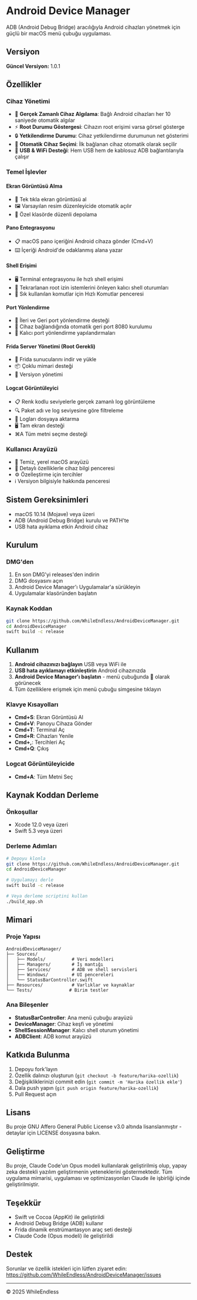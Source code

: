 # Android Device Manager

ADB (Android Debug Bridge) aracılığıyla Android cihazları yönetmek için güçlü bir macOS menü çubuğu uygulaması.

## Versiyon
**Güncel Versiyon:** 1.0.1

## Özellikler

### Cihaz Yönetimi
- 📱 **Gerçek Zamanlı Cihaz Algılama**: Bağlı Android cihazları her 10 saniyede otomatik algılar
- ⚡ **Root Durumu Göstergesi**: Cihazın root erişimi varsa görsel gösterge
- 🔒 **Yetkilendirme Durumu**: Cihaz yetkilendirme durumunun net gösterimi
- 🔄 **Otomatik Cihaz Seçimi**: İlk bağlanan cihaz otomatik olarak seçilir
- 📡 **USB & WiFi Desteği**: Hem USB hem de kablosuz ADB bağlantılarıyla çalışır

### Temel İşlevler

#### Ekran Görüntüsü Alma
- 📸 Tek tıkla ekran görüntüsü al
- 🖼️ Varsayılan resim düzenleyicide otomatik açılır
- 📁 Özel klasörde düzenli depolama

#### Pano Entegrasyonu
- 📋 macOS pano içeriğini Android cihaza gönder (Cmd+V)
- ⌨️ İçeriği Android'de odaklanmış alana yazar

#### Shell Erişimi
- 🖥️ Terminal entegrasyonu ile hızlı shell erişimi
- 🚀 Tekrarlanan root izin istemlerini önleyen kalıcı shell oturumları
- 📝 Sık kullanılan komutlar için Hızlı Komutlar penceresi

#### Port Yönlendirme
- 🔀 İleri ve Geri port yönlendirme desteği
- 🔄 Cihaz bağlandığında otomatik geri port 8080 kurulumu
- 💾 Kalıcı port yönlendirme yapılandırmaları

#### Frida Server Yönetimi (Root Gerekli)
- 🔧 Frida sunucularını indir ve yükle
- 📦 Çoklu mimari desteği
- 🔄 Versiyon yönetimi

#### Logcat Görüntüleyici
- 📋 Renk kodlu seviyelerle gerçek zamanlı log görüntüleme
- 🔍 Paket adı ve log seviyesine göre filtreleme
- 💾 Logları dosyaya aktarma
- 🖥️ Tam ekran desteği
- ⌘A Tüm metni seçme desteği

### Kullanıcı Arayüzü
- 🎨 Temiz, yerel macOS arayüzü
- 📱 Detaylı özelliklerle cihaz bilgi penceresi
- ⚙️ Özelleştirme için tercihler
- ℹ️ Versiyon bilgisiyle hakkında penceresi

## Sistem Gereksinimleri
- macOS 10.14 (Mojave) veya üzeri
- ADB (Android Debug Bridge) kurulu ve PATH'te
- USB hata ayıklama etkin Android cihaz

## Kurulum

### DMG'den
1. En son DMG'yi releases'den indirin
2. DMG dosyasını açın
3. Android Device Manager'ı Uygulamalar'a sürükleyin
4. Uygulamalar klasöründen başlatın

### Kaynak Koddan
```bash
git clone https://github.com/WhileEndless/AndroidDeviceManager.git
cd AndroidDeviceManager
swift build -c release
```

## Kullanım

1. **Android cihazınızı bağlayın** USB veya WiFi ile
2. **USB hata ayıklamayı etkinleştirin** Android cihazınızda
3. **Android Device Manager'ı başlatın** - menü çubuğunda 📱 olarak görünecek
4. Tüm özelliklere erişmek için menü çubuğu simgesine tıklayın

### Klavye Kısayolları
- **Cmd+S**: Ekran Görüntüsü Al
- **Cmd+V**: Panoyu Cihaza Gönder
- **Cmd+T**: Terminal Aç
- **Cmd+R**: Cihazları Yenile
- **Cmd+,**: Tercihleri Aç
- **Cmd+Q**: Çıkış

### Logcat Görüntüleyicide
- **Cmd+A**: Tüm Metni Seç

## Kaynak Koddan Derleme

### Önkoşullar
- Xcode 12.0 veya üzeri
- Swift 5.3 veya üzeri

### Derleme Adımları
```bash
# Depoyu klonla
git clone https://github.com/WhileEndless/AndroidDeviceManager.git
cd AndroidDeviceManager

# Uygulamayı derle
swift build -c release

# Veya derleme scriptini kullan
./build_app.sh
```

## Mimari

### Proje Yapısı
```
AndroidDeviceManager/
├── Sources/
│   ├── Models/          # Veri modelleri
│   ├── Managers/        # İş mantığı
│   ├── Services/        # ADB ve shell servisleri
│   ├── Windows/         # UI pencereleri
│   └── StatusBarController.swift
├── Resources/           # Varlıklar ve kaynaklar
└── Tests/              # Birim testler
```

### Ana Bileşenler
- **StatusBarController**: Ana menü çubuğu arayüzü
- **DeviceManager**: Cihaz keşfi ve yönetimi
- **ShellSessionManager**: Kalıcı shell oturum yönetimi
- **ADBClient**: ADB komut arayüzü

## Katkıda Bulunma

1. Depoyu fork'layın
2. Özellik dalınızı oluşturun (`git checkout -b feature/harika-ozellik`)
3. Değişikliklerinizi commit edin (`git commit -m 'Harika özellik ekle'`)
4. Dala push yapın (`git push origin feature/harika-ozellik`)
5. Pull Request açın

## Lisans

Bu proje GNU Affero General Public License v3.0 altında lisanslanmıştır - detaylar için LICENSE dosyasına bakın.

## Geliştirme

Bu proje, Claude Code'un Opus modeli kullanılarak geliştirilmiş olup, yapay zeka destekli yazılım geliştirmenin yeteneklerini göstermektedir. Tüm uygulama mimarisi, uygulaması ve optimizasyonları Claude ile işbirliği içinde geliştirilmiştir.

## Teşekkür

- Swift ve Cocoa (AppKit) ile geliştirildi
- Android Debug Bridge (ADB) kullanır
- Frida dinamik enstrümantasyon araç seti desteği
- Claude Code (Opus modeli) ile geliştirildi

## Destek

Sorunlar ve özellik istekleri için lütfen ziyaret edin:
https://github.com/WhileEndless/AndroidDeviceManager/issues

---
© 2025 WhileEndless